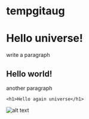 # tempgitaug

# Hello universe!
write a paragraph

## Hello world!
another paragraph

```
<h1>Hello again universe</h1>
```

![alt text](![image]([https://user-images.githubusercontent.com/110372601/182181448-5369bf3e-055e-4220-8dcf-fc4e4513803e.png](https://geniusvets.s3.amazonaws.com/gv-dog-breeds/alaskan-malamute-1.jpg)))

